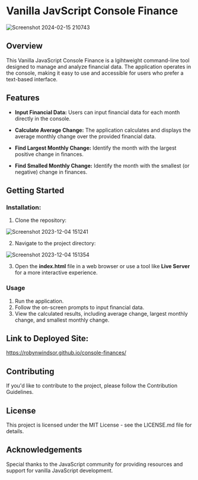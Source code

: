# Vanilla JavScript Console Finance

![Screenshot 2024-02-15 210743](https://github.com/RobynWindsor/console-finances/assets/127926809/69a617df-f61b-40eb-8072-c36817c35c82)

## Overview

This Vanilla JavaScript Console Finance is a lgihtweight command-line tool designed to manage and analyze financial data. The application operates in the console, making it easy to use and accessible for users who prefer a text-based interface.

## Features

- **Input Financial Data:** Users can input financial data for each month directly in the console.

* **Calculate Average Change:** The application calculates and displays the average monthly change over the provided financial data.

* **Find Largest Monthly Change:** Identify the month with the largest positive change in finances.

* **Find Smalled Monthly Change:** Identify the month with the smallest (or negative) change in finances.

## Getting Started

### Installation:

1. Clone the repository:

![Screenshot 2023-12-04 151241](https://github.com/RobynWindsor/console-finances/assets/127926809/78bd45a3-9fce-46d5-a50e-8c25e999365b)

2. Navigate to the project directory:

![Screenshot 2023-12-04 151354](https://github.com/RobynWindsor/console-finances/assets/127926809/02e7c6fd-fcbb-499b-9dfd-83245e8a4d31)

3. Open the **index.html** file in a web browser or use a tool like **Live Server** for a more interactive experience.

### Usage

1. Run the application.
2. Follow the on-screen prompts to input financial data.
3. View the calculated results, including average change, largest monthly change, and smallest monthly change.

## Link to Deployed Site:

https://robynwindsor.github.io/console-finances/

## Contributing

If you'd like to contribute to the project, please follow the Contribution Guidelines.

## License

This project is licensed under the MIT License - see the LICENSE.md file for details.

## Acknowledgements

Special thanks to the JavaScript community for providing resources and support for vanilla JavaScript development.

